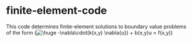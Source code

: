 # finite-element-code
This code determines finite-element solutions to boundary value problems of the form
(<img src="https://latex.codecogs.com/png.latex?\huge&space;-\nabla\cdot(k(x,y)&space;\nabla{u})&space;&plus;&space;b(x,y)u&space;=&space;f(x,y)" title="\huge -\nabla\cdot(k(x,y) \nabla{u}) + b(x,y)u = f(x,y)" />)
